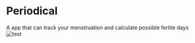 # Periodical
 A app that can track your menstruation and calculate possible fertile days
![test](https://user-images.githubusercontent.com/109476616/179418987-fd6cf1d6-d79a-4017-8345-f164434b9f6e.png)
